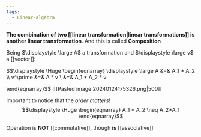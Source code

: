 ```yaml
---
tags:
  - Linear-algebra
---
```

**The combination of two [[linear transformation|linear transformations]] is another linear transformation**. And this is called **Composition**

Being $\displaystyle \large A$ a transformation and $\displaystyle \large v$ a [[vector]]:

$$\displaystyle \Huge \begin{eqnarray} 
\displaystyle \large A &=& A_1 * A_2
\\\\
v^\prime &=& A * v \\
&=& A_1 * A_2 * v 

\end{eqnarray}$$
![[Pasted image 20240124175326.png|500]]

Important to notice that the *order matters*! 
$$\displaystyle \Huge \begin{eqnarray} 
A_1 * A_2 \neq A_2*A_1
\end{eqnarray}$$

Operation is **NOT** [[commutative]], 
though **is** [[associative]]
